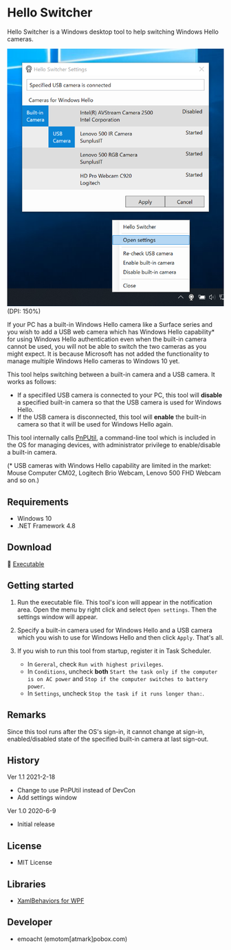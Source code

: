 ﻿# Hello Switcher

Hello Switcher is a Windows desktop tool to help switching Windows Hello cameras.

![Screenshot](Images/Screenshot_settings.png)<br>
(DPI: 150%)

If your PC has a built-in Windows Hello camera like a Surface series and you wish to add a USB web camera which has Windows Hello capability* for using Windows Hello authentication even when the built-in camera cannot be used, you will not be able to switch the two cameras as you might expect. It is because Microsoft has not added the functionality to manage multiple Windows Hello cameras to Windows 10 yet.

This tool helps switching between a built-in camera and a USB camera. It works as follows:

- If a specifiled USB camera is connected to your PC, this tool will __disable__ a specified built-in camera so that the USB camera is used for Windows Hello.
- If the USB camera is disconnected, this tool will __enable__ the built-in camera so that it will be used for Windows Hello again.

This tool internally calls [PnPUtil](https://docs.microsoft.com/en-us/windows-hardware/drivers/devtest/pnputil), a command-line tool which is included in the OS for managing devices, with administrator privilege to enable/disable a built-in camera.

(* USB cameras with Windows Hello capability are limited in the market: Mouse Computer CM02, Logitech Brio Webcam, Lenovo 500 FHD Webcam and so on.)

## Requirements

 * Windows 10
 * .NET Framework 4.8

## Download

:floppy_disk: [Executable](https://github.com/emoacht/HelloSwitcher/releases/download/1.1.0/HelloSwitcher110.zip)

## Getting started

1. Run the executable file. This tool's icon will appear in the notification area. Open the menu by right click and select `Open settings`. Then the settings window will appear.

2. Specify a built-in camera used for Windows Hello and a USB camera which you wish to use for Windows Hello and then click `Apply`. That's all.

3. If you wish to run this tool from startup, register it in Task Scheduler.

    - In `Gereral`, check `Run with highest privileges`.
    - In `Conditions`, uncheck __both__ `Start the task only if the computer is on AC power` and `Stop if the computer switches to battery power`.
    - In `Settings`, uncheck `Stop the task if it runs longer than:`.

## Remarks

Since this tool runs after the OS's sign-in, it cannot change at sign-in, enabled/disabled state of the specified built-in camera at last sign-out.

## History

Ver 1.1 2021-2-18

 - Change to use PnPUtil instead of DevCon
 - Add settings window

Ver 1.0 2020-6-9

 - Initial release

## License

 - MIT License

## Libraries

 - [XamlBehaviors for WPF](https://github.com/microsoft/XamlBehaviorsWpf)

## Developer

 - emoacht (emotom[atmark]pobox.com)
